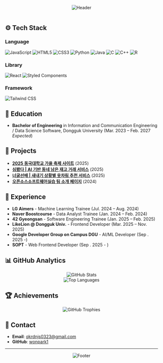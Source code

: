 <div align="center">
  <img src="https://capsule-render.vercel.app/api?type=rect&color=9b59b6&height=200&section=header&text=Park%20Won&fontSize=50&fontColor=ffffff&fontAlignY=50" alt="Header" />
</div>

<br>

## ⚙️ Tech Stack

### Language

<img src="https://img.shields.io/badge/JavaScript-F7DF1E?style=for-the-badge&logo=javascript&logoColor=black" alt="JavaScript" /> <img src="https://img.shields.io/badge/HTML5-E34F26?style=for-the-badge&logo=html5&logoColor=white" alt="HTML5" /> <img src="https://img.shields.io/badge/CSS3-1572B6?style=for-the-badge&logo=css3&logoColor=white" alt="CSS3" /> <img src="https://img.shields.io/badge/Python-3776AB?style=for-the-badge&logo=python&logoColor=white" alt="Python" /> <img src="https://img.shields.io/badge/Java-ED8B00?style=for-the-badge&logo=openjdk&logoColor=white" alt="Java" /> <img src="https://img.shields.io/badge/C-00599C?style=for-the-badge&logo=c&logoColor=white" alt="C" /> <img src="https://img.shields.io/badge/C%2B%2B-00599C?style=for-the-badge&logo=c%2B%2B&logoColor=white" alt="C++" /> <img src="https://img.shields.io/badge/R-276DC3?style=for-the-badge&logo=r&logoColor=white" alt="R" />

### Library

<img src="https://img.shields.io/badge/React-61DAFB?style=for-the-badge&logo=react&logoColor=black" alt="React" /> <img src="https://img.shields.io/badge/styled--components-DB7093?style=for-the-badge&logo=styled-components&logoColor=white" alt="Styled Components" />

### Framework

<img src="https://img.shields.io/badge/Tailwind_CSS-38B2AC?style=for-the-badge&logo=tailwind-css&logoColor=white" alt="Tailwind CSS" />

<br>

## 📍 Education

- **Bachelor of Engineering** in Information and Communication Engineering / Data Science Software, Dongguk University (Mar. 2023 – Feb. 2027 _Expected_)

## 🚀 Projects

- [**2025 동국대학교 가을 축제 사이트**](https://github.com/LikeLion-at-DGU/2025_fall_festival_front.git) (2025)
- [**심봤다 | AI 기반 동네 남은 재고 거래 서비스**](https://github.com/wonpark1/2025-hackathon-5-simbatda-frontend.git) (2025)
- [**너굴선배 | 새내기 상황별 옷차림 추천 서비스**](https://github.com/wonpark1/2025-simba-1---.git) (2025)
- [**오픈소스소프트웨어실습 팀 소개 페이지**](https://github.com/wonpark1/2025-1-OSSPrac-BeefFried-03.git) (2024)

## 💼 Experience

- **LG Aimers** - Machine Learning Trainee (Jul. 2024 – Aug. 2024)
- **Naver Boostcourse** - Data Analyst Trainee (Jan. 2024 – Feb. 2024)
- **42 Gyeongsan** - Software Engineering Trainee (Jan. 2025 – Feb. 2025)
- **LikeLion @ Dongguk Univ.** - Frontend Developer (Mar. 2025 – Nov. 2025)
- **Google Developer Group on Campus DGU** - AI/ML Developer (Sep . 2025 -)
- **SOPT** - Web Frontend Developer (Sep . 2025 - )

## 📊 GitHub Analytics

<div align="center">
  <img src="https://github-readme-stats.vercel.app/api?username=wonpark1&show_icons=true&theme=dark&hide_border=true&count_private=true" alt="GitHub Stats" />
</div>

<div align="center">
  <img src="https://github-readme-stats.vercel.app/api/top-langs/?username=wonpark1&layout=compact&theme=dark&hide_border=true" alt="Top Languages" />
</div>

## 🏆 Achievements

<div align="center">
  <img src="https://github-profile-trophy.vercel.app/?username=wonpark1&theme=darkhub&no-frame=true&column=8&margin-w=15&margin-h=15" alt="GitHub Trophies" />
</div>

## 📧 Contact

- **Email**: qkrdnjs0323@gmail.com
- **GitHub**: [wonpark1](https://github.com/wonpark1)

---

<div align="center">
  <img src="https://capsule-render.vercel.app/api?type=rect&color=9b59b6&height=100&section=footer" alt="Footer" />
</div>
